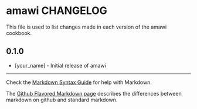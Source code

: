 # amawi CHANGELOG

This file is used to list changes made in each version of the amawi cookbook.

## 0.1.0
- [your_name] - Initial release of amawi

- - -
Check the [Markdown Syntax Guide](http://daringfireball.net/projects/markdown/syntax) for help with Markdown.

The [Github Flavored Markdown page](http://github.github.com/github-flavored-markdown/) describes the differences between markdown on github and standard markdown.
